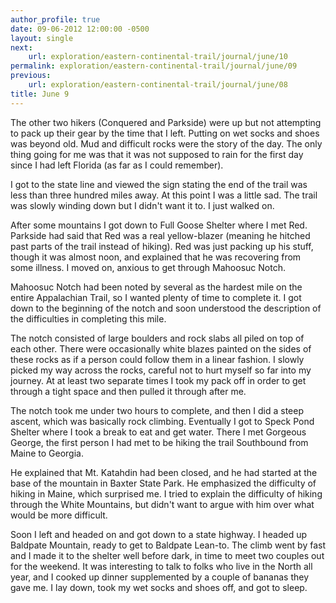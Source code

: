 ```yaml
---
author_profile: true
date: 09-06-2012 12:00:00 -0500
layout: single
next:
    url: exploration/eastern-continental-trail/journal/june/10
permalink: exploration/eastern-continental-trail/journal/june/09
previous:
    url: exploration/eastern-continental-trail/journal/june/08
title: June 9
---
```

The other two hikers (Conquered and Parkside) were up but not attempting to pack up their gear by the time that I left. Putting on wet socks and shoes was beyond old. Mud and difficult rocks were the story of the day. The only thing going for me was that it was not supposed to rain for the first day since I had left Florida (as far as I could remember).

I got to the state line and viewed the sign stating the end of the trail was less than three hundred miles away. At this point I was a little sad. The trail was slowly winding down but I didn't want it to. I just walked on.

After some mountains I got down to Full Goose Shelter where I met Red. Parkside had said that Red was a real yellow-blazer (meaning he hitched past parts of the trail instead of hiking). Red was just packing up his stuff, though it was almost noon, and explained that he was recovering from some illness. I moved on, anxious to get through Mahoosuc Notch.

Mahoosuc Notch had been noted by several as the hardest mile on the entire Appalachian Trail, so I wanted plenty of time to complete it. I got down to the beginning of the notch and soon understood the description of the difficulties in completing this mile.

The notch consisted of large boulders and rock slabs all piled on top of each other. There were occasionally white blazes painted on the sides of these rocks as if a person could follow them in a linear fashion. I slowly picked my way across the rocks, careful not to hurt myself so far into my journey. At at least two separate times I took my pack off in order to get through a tight space and then pulled it through after me.

The notch took me under two hours to complete, and then I did a steep ascent, which was basically rock climbing. Eventually I got to Speck Pond Shelter where I took a break to eat and get water. There I met Gorgeous George, the first person I had met to be hiking the trail Southbound from Maine to Georgia.

He explained that Mt. Katahdin had been closed, and he had started at the base of the mountain in Baxter State Park. He emphasized the difficulty of hiking in Maine, which surprised me. I tried to explain the difficulty of hiking through the White Mountains, but didn't want to argue with him over what would be more difficult.

Soon I left and headed on and got down to a state highway. I headed up Baldpate Mountain, ready to get to Baldpate Lean-to. The climb went by fast and I made it to the shelter well before dark, in time to meet two couples out for the weekend. It was interesting to talk to folks who live in the North all year, and I cooked up dinner supplemented by a couple of bananas they gave me. I lay down, took my wet socks and shoes off, and got to sleep.